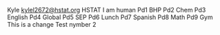Kyle
kylel2672@hstat.org
HSTAT
I am human 
Pd1 BHP
Pd2 Chem
Pd3 English
Pd4 Global
Pd5 SEP
Pd6 Lunch
Pd7 Spanish
Pd8 Math
Pd9 Gym 
This is a change
Test nymber 2
